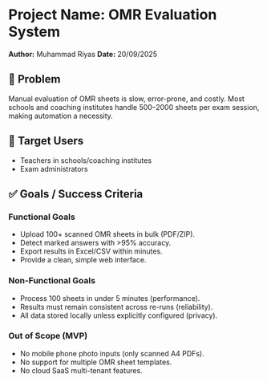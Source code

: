 # Project Name: OMR Evaluation System
**Author:** Muhammad Riyas
**Date:** 20/09/2025

## 🎯 Problem
Manual evaluation of OMR sheets is slow, error-prone, and costly.
Most schools and coaching institutes handle 500–2000 sheets per exam session, making automation a necessity.

## 👥 Target Users
- Teachers in schools/coaching institutes
- Exam administrators

## ✅ Goals / Success Criteria

### Functional Goals
- Upload 100+ scanned OMR sheets in bulk (PDF/ZIP).
- Detect marked answers with >95% accuracy.
- Export results in Excel/CSV within minutes.
- Provide a clean, simple web interface.

### Non-Functional Goals
- Process 100 sheets in under 5 minutes (performance).
- Results must remain consistent across re-runs (reliability).
- All data stored locally unless explicitly configured (privacy).

### Out of Scope (MVP)
- No mobile phone photo inputs (only scanned A4 PDFs).
- No support for multiple OMR sheet templates.
- No cloud SaaS multi-tenant features.

